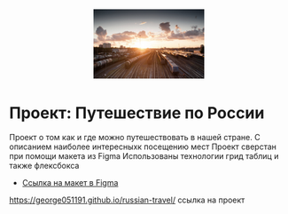 <h2 align="center"><a  href="https://george051191.github.io/russian-travel/" target="_blank"><img src="./images/__background (1).png" width="200px" alt="Шапка"></a></h2>


# Проект: Путешествие по России

Проект о том как и где можно путешествовать в нашей стране. С описанием наиболее интересныхк посещению мест
Проект сверстан при помощи макета из Figma
Использованы технологии грид таблиц и также флексбокса
* [Ссылка на макет в Figma](https://www.figma.com/file/5S2WSbEFL6awjVWJ0NWL8Q/Sprint-3_-Russia-_-desktop-mobile?node-id=28503%3A0)

https://george051191.github.io/russian-travel/
ссылка на проект

